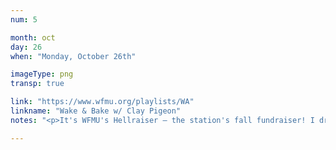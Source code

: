 ```yaml
---
num: 5

month: oct
day: 26
when: "Monday, October 26th"

imageType: png
transp: true

link: "https://www.wfmu.org/playlists/WA"
linkname: "Wake & Bake w/ Clay Pigeon"
notes: "<p>It's WFMU's Hellraiser – the station's fall fundraiser! I drew a few quick doodles to encourage folks to make pledges.</p>"

---
```

